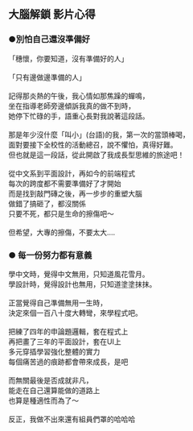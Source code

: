 ## 大腦解鎖 影片心得
### ●別怕自己還沒準備好

「穗懷，你要知道，沒有準備好的人」<br>
<br>
「只有邊做邊準備的人」<br>
<br>
記得那炎熱的午後，我心情如那焦躁的蟬鳴，<br>
坐在指導老師旁邊傾訴我真的做不到時，<br>
她停下忙碌的手，語重心長對我說著這段話。<br>
<br>
那是年少沒什麼「叫小」(台語)的我，第一次的當頭棒喝，<br>
面對要接下全校性的活動總召，說不懼怕，真得好難。<br>
但也就是這一段話，從此開啟了我成長型思維的旅途吧！<br>
<br>
從中文系到平面設計，再如今的前端程式<br>
每次的跨度都不需要準備好了才開始<br>
而是找到敲門磚之後，再一步步的重塑大腦<br>
做錯了搞砸了，都沒關係<br>
只要不死，都只是生命的擦傷吧～<br>
<br>
但希望，大專的擦傷，不要太大....<br>


### ● 每一份努力都有意義
學中文時，覺得中文無用，只知道風花雪月。<br>
學設計時，覺得設計也無用，只知道塗塗抹抹。<br>
<br>
正當覺得自己準備無用一生時，<br>
決定來個一百八十度大轉彎，來學程式吧。<br>
<br>
把練了四年的申論題邏輯，套在程式上<br>
再把畫了三年的平面設計，套在UI上<br>
多元穿插學習強化整體的實力<br>
每個痛苦過的痕跡都會帶來成長，是吧<br>
<br>
而無關最後是否成就非凡，<br>
能走在自己還算能做的道路上<br>
也算是種適性而為了～<br>
<br>
反正，我做不出來還有組員們罩的哈哈哈    




